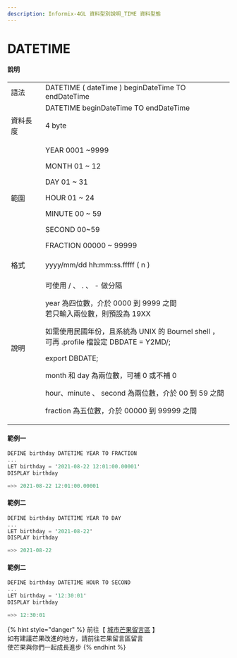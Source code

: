 ```yaml
---
description: Informix-4GL 資料型別說明_TIME 資料型態
---
```


# DATETIME

#### 說明

|      |                                                                                                                                                                                                                                                                                                                                                |
| ---- | ---------------------------------------------------------------------------------------------------------------------------------------------------------------------------------------------------------------------------------------------------------------------------------------------------------------------------------------------- |
| 語法   | DATETIME ( dateTime ) beginDateTime TO endDateTime                                                                                                                                                                                                                                                                                             |
|      | DATETIME beginDateTime TO endDateTime                                                                                                                                                                                                                                                                                                          |
| 資料長度 | 4 byte                                                                                                                                                                                                                                                                                                                                         |
| 範圍   | <p>YEAR            0001 ~9999</p><p>MONTH        01 ~ 12</p><p>DAY               01 ~ 31</p><p>HOUR            01 ~ 24</p><p>MINUTE        00 ~ 59</p><p>SECOND       00~59</p><p>FRACTION    00000 ~ 99999</p>                                                                                                                                |
| 格式   | yyyy/mm/dd hh:mm:ss.fffff ( n )                                                                                                                                                                                                                                                                                                                |
| 說明   | <p>可使用 / 、 . 、 - 做分隔</p><p>year 為四位數，介於 0000 到 9999 之間<br>若只輸入兩位數，則預設為 19XX</p><p>如需使用民國年份，且系統為 UNIX 的 Bournel shell ，<br>可再 .profile 檔設定 DBDATE = Y2MD/;</p><p>                                    export DBDATE;</p><p>month 和 day 為兩位數，可補 0 或不補 0</p><p>hour、minute 、 second 為兩位數，介於 00 到 59 之間</p><p>fraction 為五位數，介於 00000 到 99999 之間</p> |

#### 範例一

```objectivec
DEFINE birthday DATETIME YEAR TO FRACTION
...
LET birthday = '2021-08-22 12:01:00.00001'
DISPLAY birthday

=>> 2021-08-22 12:01:00.00001
```

#### 範例二

```objectivec
DEFINE birthday DATETIME YEAR TO DAY
...
LET birthday = '2021-08-22'
DISPLAY birthday

=>> 2021-08-22
```

#### 範例二

```objectivec
DEFINE birthday DATETIME HOUR TO SECOND
...
LET birthday = '12:30:01'
DISPLAY birthday

=>> 12:30:01
```

{% hint style="danger" %}
前往【 [城市芒果留言區](https://give0714.pixnet.net/blog/post/46113376-informix-4gl-%E7%B0%A1%E5%96%AE%E8%B3%87%E6%96%99%E5%9E%8B%E5%88%A5%E3%80%8A-time-data-%E3%80%8B\(-%E4%BA%8C-\)) 】\
如有建議芒果改進的地方，請前往芒果留言區留言\
使芒果與你們一起成長進步
{% endhint %}
